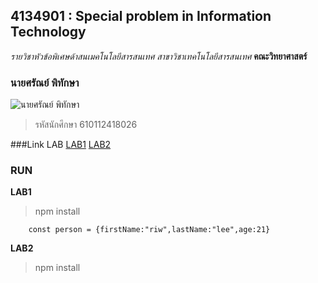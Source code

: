 ## 4134901 : Special problem in Information Technology
*รายวิชาหัวข้อพิเศษด้าสนเมคโนโลยีสารสนเทศ*
_สาขาวิชาเทคโนโลยีสารสนเทศ_
**คณะวิทยาศาสตร์**

### นายศรัณย์ พิทักษา
![นายศรัณย์ พิทักษา](https://scontent.fnak1-1.fna.fbcdn.net/v/t1.6435-9…a&oh=9bc966fe64b274917fc34206180ced85&oe=61C3C420)

>รหัสนักศึกษา 610112418026

###Link LAB
[LAB1](https://github.com/isilinriwz/4134901-2-64/tree/main/610112418026/LAB1)
[LAB2](https://github.com/isilinriwz/4134901-2-64/tree/main/LAB2)

### RUN

**LAB1**

> npm install
```
    const person = {firstName:"riw",lastName:"lee",age:21}
```
**LAB2**

> npm install


